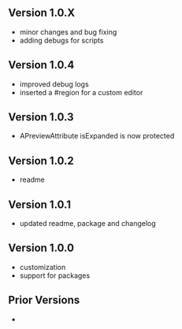 ## Version 1.0.X
- minor changes and bug fixing
- adding debugs for scripts

## Version 1.0.4
- improved debug logs
- inserted a #region for a custom editor

## Version 1.0.3
- APreviewAttribute isExpanded is now protected

## Version 1.0.2
- readme

## Version 1.0.1
- updated readme, package and changelog

## Version 1.0.0
- customization
- support for packages

## Prior Versions
-